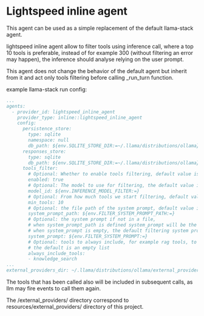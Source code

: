 # Lightspeed inline agent

This agent can be used as a simple replacement of the default llama-stack agent.

lightspeed inline agent allow to filter tools using inference call, where a top 10 tools is preferable, 
instead of for example 300 (without filtering an error may happen), 
the inference should analyse relying on the user prompt.

This agent does not change the behavior of the default agent but inherit from it and act only tools 
filtering before calling _run_turn function. 

example llama-stack run config:

```yaml
...
agents:
  - provider_id: lightspeed_inline_agent
    provider_type: inline::lightspeed_inline_agent
    config:
      persistence_store:
        type: sqlite
        namespace: null
        db_path: ${env.SQLITE_STORE_DIR:=~/.llama/distributions/ollama}/agents_store.db
      responses_store:
        type: sqlite
        db_path: ${env.SQLITE_STORE_DIR:=~/.llama/distributions/ollama}/responses_store.db
      tools_filter:
        # Optional: Whether to enable tools filtering, default value is true  
        enabled: true
        # Optional: The model to use for filtering, the default value is the inference model used
        model_id: ${env.INFERENCE_MODEL_FILTER:=}
        # Optional: From how much tools we start filtering, default value is 10 
        min_tools: 10
        # Optional: the file path of the system prompt, default value is None
        system_prompt_path: ${env.FILTER_SYSTEM_PROMPT_PATH:=}
        # Optional: the system prompt if not in a file, 
        # when system_prompt_path is defined system_prompt will be the content of the indicated file
        # when system_prompt is empty, the default filtering system prompt is used 
        system_prompt: ${env.FILTER_SYSTEM_PROMPT:=}
        # Optional: tools to always include, for example rag tools, to not be filtered out, 
        # the default is an empty list
        always_include_tools:
        - knowledge_search
...
external_providers_dir: ~/.llama/distributions/ollama/external_providers/
```

The tools that has been called also will be included in subsequent calls, as llm may fire events to call them again.

The /external_providers/ directory correspond to resources/external_providers/ directory of this project.

